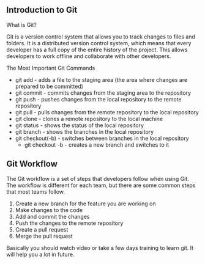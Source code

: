 ## Introduction to Git

What is Git?

Git is a version control system that allows you to track changes to files and folders. It is a distributed version control system, which means that every developer has a full copy of the entire history of the project. This allows developers to work offline and collaborate with other developers.

The Most Important Git Commands

- git add - adds a file to the staging area (the area where changes are prepared to be committed)
- git commit - commits changes from the staging area to the repository
- git push - pushes changes from the local repository to the remote repository
- git pull - pulls changes from the remote repository to the local repository
- git clone - clones a remote repository to the local machine
- git status - shows the status of the local repository
- git branch - shows the branches in the local repository
- git checkout(-b) - switches between branches in the local repository
    - git checkout -b <branch-name> - creates a new branch and switches to it

## Git Workflow

The Git workflow is a set of steps that developers follow when using Git. The workflow is different for each team, but there are some common steps that most teams follow.

1. Create a new branch for the feature you are working on
2. Make changes to the code
3. Add and commit the changes
4. Push the changes to the remote repository
5. Create a pull request
6. Merge the pull request

Basically you should watch video or take a few days training to learn git. It will help you a lot in future.